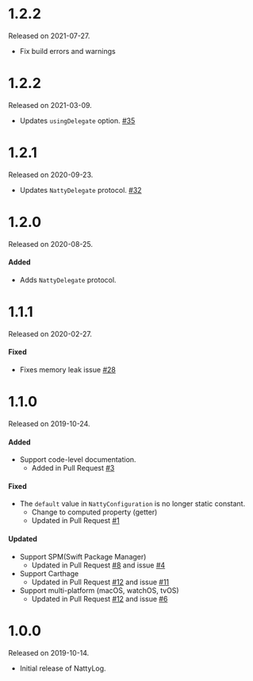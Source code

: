 # 1.2.2
Released on 2021-07-27.
- Fix build errors and warnings

# 1.2.2
Released on 2021-03-09.
- Updates `usingDelegate` option. [#35](https://github.com/nugu-developers/natty-log-ios/pull/35)

# 1.2.1
Released on 2020-09-23.
- Updates `NattyDelegate` protocol. [#32](https://github.com/nugu-developers/natty-log-ios/pull/32)

# 1.2.0
Released on 2020-08-25.

#### Added
- Adds `NattyDelegate` protocol.

# 1.1.1
Released on 2020-02-27.

#### Fixed
- Fixes memory leak issue [#28](https://github.com/nugu-developers/natty-log-ios/pull/28)

# 1.1.0
Released on 2019-10-24.

#### Added
- Support code-level documentation.
    - Added in Pull Request [#3](https://github.com/nugu-developers/natty-log-ios/pull/3)

#### Fixed
- The `default` value in `NattyConfiguration` is no longer static constant.
    - Change to computed property (getter)
    - Updated in Pull Request [#1](https://github.com/nugu-developers/natty-log-ios/pull/1)

#### Updated
- Support SPM(Swift Package Manager) 
    - Updated in Pull Request [#8](https://github.com/nugu-developers/natty-log-ios/pull/8) and issue [#4](https://github.com/nugu-developers/natty-log-ios/issues/4) 
- Support Carthage
    - Updated in Pull Request [#12](https://github.com/nugu-developers/natty-log-ios/pull/12) and issue [#11](https://github.com/nugu-developers/natty-log-ios/issues/11)
- Support multi-platform (macOS, watchOS, tvOS)
    - Updated in Pull Request [#12](https://github.com/nugu-developers/natty-log-ios/pull/12) and issue [#6](https://github.com/nugu-developers/natty-log-ios/issues/6)

# 1.0.0
Released on 2019-10-14.

- Initial release of NattyLog.

